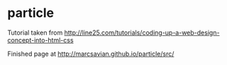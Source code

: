 # particle

Tutorial taken from http://line25.com/tutorials/coding-up-a-web-design-concept-into-html-css

Finished page at http://marcsavian.github.io/particle/src/
